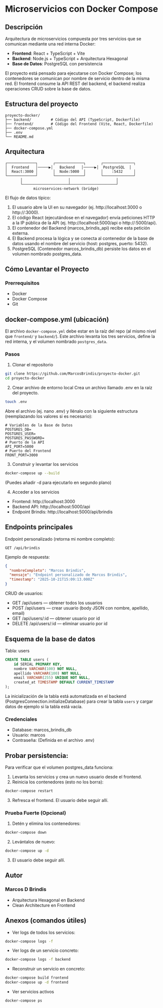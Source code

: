 # Microservicios con Docker Compose

## Descripción
Arquitectura de microservicios compuesta por tres servicios que se comunican mediante una red interna Docker:

- **Frontend**: React + TypeScript + Vite  
- **Backend**: Node.js + TypeScript  + Arquitectura Hexagonal
- **Base de Datos**: PostgreSQL con persistencia

El proyecto está pensado para ejecutarse con Docker Compose; los contenedores se comunican por nombre de servicio dentro de la misma red. El frontend consume la API REST del backend, el backend realiza operaciones CRUD sobre la base de datos.

## Estructura del proyecto

```text
proyecto-docker/
├── backend/         # Código del API (TypeScript, Dockerfile)
├── frontend/        # Código del Frontend (Vite, React, Dockerfile)
├── docker-compose.yml
├── .env
└── README.md
```

## Arquitectura

```text
┌─────────────┐       ┌─────────────┐       ┌──────────────┐
│  Frontend   │─────▶│   Backend   │─────▶│  PostgreSQL  │
│  React:3000 │       │  Node:5000  │       │    :5432     │
└─────────────┘       └─────────────┘       └──────────────┘
       │                     │                     │
       └─────────────────────┴─────────────────────┘
             microservices-network (bridge)
```

El flujo de datos típico:
1. El usuario abre la UI en su navegador (ej. http://localhost:3000 o http://<IP-PUBLICA>:3000).
2. El código React (ejecutándose en el navegador) envía peticiones HTTP a la IP pública de la API (ej. http://localhost:5000/api o http://<IP-PUBLICA>:5000/api).
3. El contenedor del Backend (marcos_brindis_api) recibe esta petición externa.
4. El Backend procesa la lógica y se conecta al contenedor de la base de datos usando el nombre del servicio (host: postgres, puerto: 5432).
5. PostgreSQL (Contenedor marcos_brindis_db) persiste los datos en el volumen nombrado postgres_data.

## Cómo Levantar el Proyecto

### Prerrequisitos
- Docker  
- Docker Compose  
- Git  

## docker-compose.yml (ubicación)

El archivo `docker-compose.yml` debe estar en la raíz del repo (al mismo nivel que `frontend/` y `backend/`). Este archivo levanta los tres servicios, define la red interna, y el volumen nombrado `postgres_data`.

### Pasos

1. Clonar el repositorio
```bash
git clone https://github.com/MarcosBrindis/proyecto-docker.git
cd proyecto-docker
```


2. Crear archivo de entorno local
Crea un archivo llamado .env en la raíz del proyecto.
```bash
touch .env 
```
Abre el archivo (ej. nano .env) y llénalo con la siguiente estructura (reemplazando los valores si es necesario):

```text
# Variables de la Base de Datos
POSTGRES_DB=
POSTGRES_USER=
POSTGRES_PASSWORD=
# Puerto de la API 
API_PORT=5000
# Puerto del Frontend 
FRONT_PORT=3000
```

3. Construir y levantar los servicios
```bash
docker-compose up --build
```
(Puedes añadir -d para ejecutarlo en segundo plano)

4. Acceder a los servicios

- Frontend: http://localhost:3000
- Backend API: http://localhost:5000/api
- Endpoint Brindis: http://localhost:5000/api/brindis

## Endpoints principales

Endpoint personalizado (retorna mi nombre completo):
```
GET /api/brindis
```
Ejemplo de respuesta:
```json
{
  "nombreCompleto": "Marcos Brindis",
  "mensaje": "Endpoint personalizado de Marcos Brindis",
  "timestamp": "2025-10-21T15:09:13.000Z"
}
```


CRUD de usuarios:
- GET /api/users             — obtener todos los usuarios
- POST /api/users            — crear usuario (body JSON con nombre, apellido, email)
- GET /api/users/:id         — obtener usuario por id
- DELETE /api/users/:id      — eliminar usuario por id

## Esquema de la base de datos

Tabla: users

```sql
CREATE TABLE users (
    id SERIAL PRIMARY KEY,
    nombre VARCHAR(100) NOT NULL,
    apellido VARCHAR(100) NOT NULL,
    email VARCHAR(255) UNIQUE NOT NULL,
    created_at TIMESTAMP DEFAULT CURRENT_TIMESTAMP
);
```
La inicialización de la tabla está automatizada en el backend (PostgresConnection.initializeDatabase) para crear la tabla `users` y cargar datos de ejemplo si la tabla está vacía.

### Credenciales 
- Database: marcos_brindis_db
- Usuario: marcos
- Contraseña: (Definida en el archivo .env)

## Probar persistencia:
Para verificar que el volumen postgres_data funciona:
1. Levanta los servicios y crea un nuevo usuario desde el frontend.
2. Reinicia los contenedores (esto no los borra):
```bash
docker-compose restart
```
3. Refresca el frontend. El usuario debe seguir allí.
### Prueba Fuerte (Opcional)
1. Detén y elimina los contenedores:
```bash
docker-compose down
```
2. Levántalos de nuevo:
```bash
docker-compose up -d
```
3. El usuario debe seguir allí.

## Autor
### Marcos D Brindis
- Arquitectura Hexagonal en Backend
- Clean Architecture en Frontend
## Anexos (comandos útiles)

- Ver logs de todos los servicios:
```bash
docker-compose logs -f
```

- Ver logs de un servicio concreto:
```bash
docker-compose logs -f backend
```

- Reconstruir un servicio en concreto:
```bash
docker-compose build frontend
docker-compose up -d frontend
```
- Ver servicios activos 
```bash
docker-compose ps
```